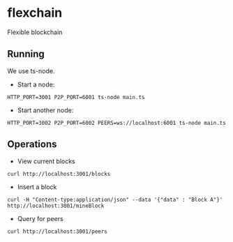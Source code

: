# flexchain
Flexible blockchain

## Running

We use ts-node.

* Start a node:

```
HTTP_PORT=3001 P2P_PORT=6001 ts-node main.ts
```

* Start another node:

```
HTTP_PORT=3002 P2P_PORT=6002 PEERS=ws://localhost:6001 ts-node main.ts
```

## Operations

* View current blocks

```
curl http://localhost:3001/blocks
```

* Insert a block

```
curl -H "Content-type:application/json" --data '{"data" : "Block A"}' http://localhost:3001/mineBlock
```

* Query for peers

```
curl http://localhost:3001/peers
```
